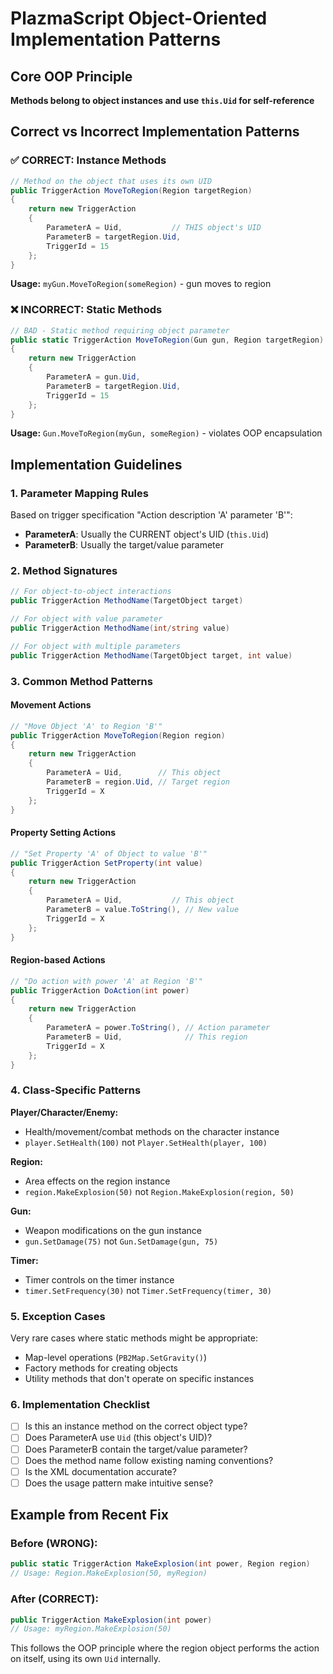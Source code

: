 # PlazmaScript Object-Oriented Implementation Patterns

## Core OOP Principle
**Methods belong to object instances and use `this.Uid` for self-reference**

## Correct vs Incorrect Implementation Patterns

### ✅ CORRECT: Instance Methods
```csharp
// Method on the object that uses its own UID
public TriggerAction MoveToRegion(Region targetRegion)
{
    return new TriggerAction
    {
        ParameterA = Uid,           // THIS object's UID
        ParameterB = targetRegion.Uid,
        TriggerId = 15
    };
}
```

**Usage:** `myGun.MoveToRegion(someRegion)` - gun moves to region

### ❌ INCORRECT: Static Methods
```csharp
// BAD - Static method requiring object parameter
public static TriggerAction MoveToRegion(Gun gun, Region targetRegion)
{
    return new TriggerAction
    {
        ParameterA = gun.Uid,
        ParameterB = targetRegion.Uid,
        TriggerId = 15
    };
}
```

**Usage:** `Gun.MoveToRegion(myGun, someRegion)` - violates OOP encapsulation

## Implementation Guidelines

### 1. Parameter Mapping Rules
Based on trigger specification "Action description 'A' parameter 'B'":
- **ParameterA**: Usually the CURRENT object's UID (`this.Uid`)
- **ParameterB**: Usually the target/value parameter

### 2. Method Signatures
```csharp
// For object-to-object interactions
public TriggerAction MethodName(TargetObject target)

// For object with value parameter  
public TriggerAction MethodName(int/string value)

// For object with multiple parameters
public TriggerAction MethodName(TargetObject target, int value)
```

### 3. Common Method Patterns

#### Movement Actions
```csharp
// "Move Object 'A' to Region 'B'"
public TriggerAction MoveToRegion(Region region)
{
    return new TriggerAction
    {
        ParameterA = Uid,        // This object
        ParameterB = region.Uid, // Target region
        TriggerId = X
    };
}
```

#### Property Setting Actions  
```csharp
// "Set Property 'A' of Object to value 'B'"
public TriggerAction SetProperty(int value)
{
    return new TriggerAction
    {
        ParameterA = Uid,           // This object
        ParameterB = value.ToString(), // New value
        TriggerId = X
    };
}
```

#### Region-based Actions
```csharp
// "Do action with power 'A' at Region 'B'"
public TriggerAction DoAction(int power)
{
    return new TriggerAction
    {
        ParameterA = power.ToString(), // Action parameter
        ParameterB = Uid,              // This region
        TriggerId = X
    };
}
```

### 4. Class-Specific Patterns

**Player/Character/Enemy:**
- Health/movement/combat methods on the character instance
- `player.SetHealth(100)` not `Player.SetHealth(player, 100)`

**Region:**
- Area effects on the region instance  
- `region.MakeExplosion(50)` not `Region.MakeExplosion(region, 50)`

**Gun:**
- Weapon modifications on the gun instance
- `gun.SetDamage(75)` not `Gun.SetDamage(gun, 75)`

**Timer:**
- Timer controls on the timer instance
- `timer.SetFrequency(30)` not `Timer.SetFrequency(timer, 30)`

### 5. Exception Cases
Very rare cases where static methods might be appropriate:
- Map-level operations (`PB2Map.SetGravity()`)
- Factory methods for creating objects
- Utility methods that don't operate on specific instances

### 6. Implementation Checklist
- [ ] Is this an instance method on the correct object type?
- [ ] Does ParameterA use `Uid` (this object's UID)?
- [ ] Does ParameterB contain the target/value parameter?
- [ ] Does the method name follow existing naming conventions?
- [ ] Is the XML documentation accurate?
- [ ] Does the usage pattern make intuitive sense?

## Example from Recent Fix

### Before (WRONG):
```csharp
public static TriggerAction MakeExplosion(int power, Region region)
// Usage: Region.MakeExplosion(50, myRegion)
```

### After (CORRECT):
```csharp
public TriggerAction MakeExplosion(int power)
// Usage: myRegion.MakeExplosion(50)
```

This follows the OOP principle where the region object performs the action on itself, using its own `Uid` internally.